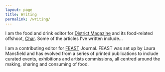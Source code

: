 ```yaml
---
layout: page
title: Writing
permalink: /writing/
---
```


I am the food and drink editor for [District Magazine](https://districtmagazine.ie/) and its food-related offshoot, [Char](https://districtmagazine.ie/category/food/). 
Some of the articles I’ve written include…

I am a contributing editor for [FEAST](http://feastjournal.co.uk/) Journal. 
FEAST was set up by Laura Mansfield and has evolved from a series of printed publications to include curated events, exhibitions and artists commissions, all centred around the making, sharing and consuming of food.
